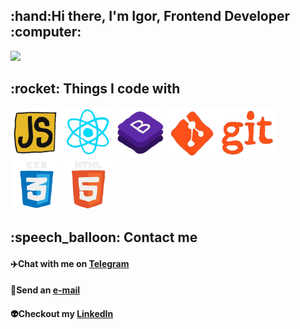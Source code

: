 <h2>:hand:Hi there, I'm Igor, Frontend Developer :computer:</h2>
  <img height="200" src="https://media3.giphy.com/media/KzJkzjggfGN5Py6nkT/giphy.gif?cid=790b76117a3c4c0c151edea5f54e062b2b471d9718f94ee4&rid=giphy.gif&ct=s?raw=true">
<h2>:rocket: Things I code with</h2>
  <p align='left'>
    <img src="https://github.com/pendosik/pendosik/blob/main/Gif/JavaScript.gif" height="80" />
    <img src="https://github.com/pendosik/pendosik/blob/main/Gif/React.gif" height="80" />
    <img src="https://github.com/pendosik/pendosik/blob/main/Gif/Bootstrap.gif" height="80" />
    <img src="https://github.com/pendosik/pendosik/blob/main/Gif/Git.gif" height="80" />
    <img src="https://github.com/pendosik/pendosik/blob/main/Gif/CSS.gif" height="80" />
    <img src="https://github.com/pendosik/pendosik/blob/main/Gif/HTML.gif" height="80" />
  </p>
<h2>:speech_balloon: Contact me</h2>

  #### :airplane:Chat with me on <a href="https://t.me/pendocik">Telegram</a>

  #### :e-mail:Send an <a href="mailto:pendociik@gmail.com">e-mail</a>

  #### :alien:Checkout my  <a href="https://www.linkedin.com/in/igor-domoradov-94a259163/">LinkedIn</a>
